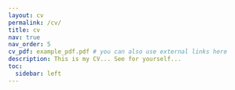 ```yaml
---
layout: cv
permalink: /cv/
title: cv
nav: true
nav_order: 5
cv_pdf: example_pdf.pdf # you can also use external links here
description: This is my CV... See for yourself...
toc:
  sidebar: left
---
```


